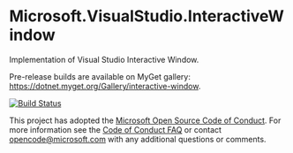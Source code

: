 # Microsoft.VisualStudio.InteractiveWindow

Implementation of Visual Studio Interactive Window. 

Pre-release builds are available on MyGet gallery: https://dotnet.myget.org/Gallery/interactive-window.

[![Build Status](https://dnceng.visualstudio.com/public/_apis/build/status/dotnet/interactive-window/InteractiveWindow%20PR?branchName=master)](https://dnceng.visualstudio.com/public/_build/latest?definitionId=300?branchName=master)

This project has adopted the [Microsoft Open Source Code of Conduct](https://opensource.microsoft.com/codeofconduct/).  For more information see the [Code of Conduct FAQ](https://opensource.microsoft.com/codeofconduct/faq/) or contact [opencode@microsoft.com](mailto:opencode@microsoft.com) with any additional questions or comments.

